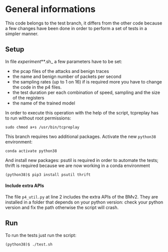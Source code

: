 # General informations

This code belongs to the test branch, it differs from the other code because a few changes have been done in order to perform a set of tests in a simpler manner. 

## Setup

In file _experiment_**.sh_ a few parameters have to be set:

* the pcap files of the attacks and benign traces
* the name and benign number of packets per second
* the sampling rates (up to 1 on 16) if is required more you have to change the code in the p4 files.
* the test duration per each combination of speed, sampling and the size of the registers
* the name of the trained model

In order to execute this operation with the help of the script, tcpreplay has to run without root permissions:
```
sudo chmod a+s /usr/bin/tcpreplay
```

This branch requires two additional packages. Activate the new ```python38``` environment:

```
conda activate python38
```

And install new packages: psutil is required in order to automate the tests; thrift is required because we are now working in a conda environment

```
(python38)$ pip3 install psutil thrift
```

#### Include extra APIs
The file ```p4_util.py``` at line 2 includes the extra APIs of the BMv2. They are installed in a folder that depends on your python version: check your python version and fix the path otherwise the script will crash.


## Run
To run the tests just run the script:
```
(python38)$ ./test.sh
```


